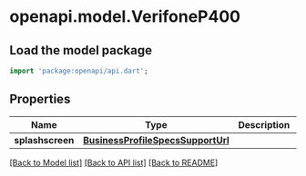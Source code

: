 # openapi.model.VerifoneP400

## Load the model package
```dart
import 'package:openapi/api.dart';
```

## Properties
Name | Type | Description | Notes
------------ | ------------- | ------------- | -------------
**splashscreen** | [**BusinessProfileSpecsSupportUrl**](BusinessProfileSpecsSupportUrl.md) |  | [optional] 

[[Back to Model list]](../README.md#documentation-for-models) [[Back to API list]](../README.md#documentation-for-api-endpoints) [[Back to README]](../README.md)


